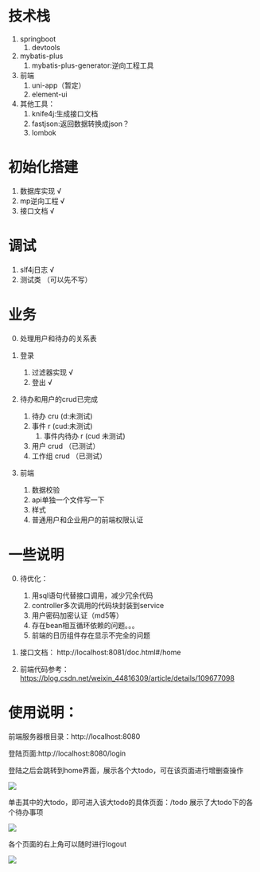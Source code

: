 # 技术栈
1. springboot
    1. devtools
2. mybatis-plus
    1.  mybatis-plus-generator:逆向工程工具
3. 前端
    1. uni-app（暂定）
    2. element-ui
4. 其他工具：
    1. knife4j:生成接口文档
    2. fastjson:返回数据转换成json？
    3. lombok



# 初始化搭建
1. 数据库实现 √
2. mp逆向工程 √
3. 接口文档 √

# 调试
1. slf4j日志 √
2. 测试类 （可以先不写）


# 业务
0. 处理用户和待办的关系表

1. 登录
    1. 过滤器实现 √
    2. 登出 √
    
2. 待办和用户的crud已完成
    1. 待办 cru (d:未测试)
    2. 事件 r  (cud:未测试)
        1. 事件内待办 r (cud 未测试)
    2. 用户 crud （已测试）
    3. 工作组 crud （已测试）

3. 前端
    1. 数据校验
    2. api单独一个文件写一下
    3. 样式
    4. 普通用户和企业用户的前端权限认证
    
    
# 一些说明

0. 待优化：
    1. 用sql语句代替接口调用，减少冗余代码
    2. controller多次调用的代码块封装到service
    3. 用户密码加密认证（md5等）
    4. 存在bean相互循环依赖的问题。。。
    5. 前端的日历组件存在显示不完全的问题

1. 接口文档：
    http://localhost:8081/doc.html#/home
    
    
2. 前端代码参考：
    https://blog.csdn.net/weixin_44816309/article/details/109677098


# 使用说明：
前端服务器根目录：http://localhost:8080

登陆页面:http://localhost:8080/login

登陆之后会跳转到home界面，展示各个大todo，可在该页面进行增删查操作

![](https://picgo-1304285457.cos.ap-guangzhou.myqcloud.com/images/20220606135143.png)

单击其中的大todo，即可进入该大todo的具体页面：/todo 展示了大todo下的各个待办事项

![](https://picgo-1304285457.cos.ap-guangzhou.myqcloud.com/images/20220606135157.png)

各个页面的右上角可以随时进行logout

![](https://picgo-1304285457.cos.ap-guangzhou.myqcloud.com/images/20220606135240.png)

